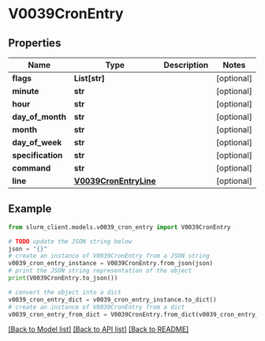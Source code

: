 # V0039CronEntry


## Properties

Name | Type | Description | Notes
------------ | ------------- | ------------- | -------------
**flags** | **List[str]** |  | [optional] 
**minute** | **str** |  | [optional] 
**hour** | **str** |  | [optional] 
**day_of_month** | **str** |  | [optional] 
**month** | **str** |  | [optional] 
**day_of_week** | **str** |  | [optional] 
**specification** | **str** |  | [optional] 
**command** | **str** |  | [optional] 
**line** | [**V0039CronEntryLine**](V0039CronEntryLine.md) |  | [optional] 

## Example

```python
from slurm_client.models.v0039_cron_entry import V0039CronEntry

# TODO update the JSON string below
json = "{}"
# create an instance of V0039CronEntry from a JSON string
v0039_cron_entry_instance = V0039CronEntry.from_json(json)
# print the JSON string representation of the object
print(V0039CronEntry.to_json())

# convert the object into a dict
v0039_cron_entry_dict = v0039_cron_entry_instance.to_dict()
# create an instance of V0039CronEntry from a dict
v0039_cron_entry_from_dict = V0039CronEntry.from_dict(v0039_cron_entry_dict)
```
[[Back to Model list]](../README.md#documentation-for-models) [[Back to API list]](../README.md#documentation-for-api-endpoints) [[Back to README]](../README.md)


